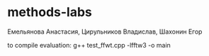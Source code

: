 # methods-labs
Емельянова Анастасия, Цирульников Владислав, Шахонин Егор

to compile evaluation: g++ test_ffwt.cpp -lfftw3 -o main